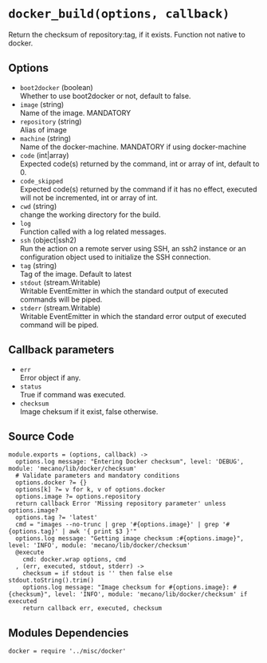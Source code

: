 
# `docker_build(options, callback)`

Return the checksum of repository:tag, if it exists. Function not native to docker.

## Options

*   `boot2docker` (boolean)   
    Whether to use boot2docker or not, default to false.   
*   `image` (string)   
    Name of the image. MANDATORY
*   `repository` (string)   
    Alias of image
*   `machine` (string)   
    Name of the docker-machine. MANDATORY if using docker-machine   
*   `code`   (int|array)   
    Expected code(s) returned by the command, int or array of int, default to 0.   
*   `code_skipped`   
    Expected code(s) returned by the command if it has no effect, executed will
    not be incremented, int or array of int.   
*   `cwd` (string)   
    change the working directory for the build.   
*   `log`   
    Function called with a log related messages.   
*   `ssh` (object|ssh2)   
    Run the action on a remote server using SSH, an ssh2 instance or an
    configuration object used to initialize the SSH connection.   
*   `tag` (string)   
    Tag of the image. Default to latest   
*   `stdout` (stream.Writable)   
    Writable EventEmitter in which the standard output of executed commands will
    be piped.   
*   `stderr` (stream.Writable)   
    Writable EventEmitter in which the standard error output of executed command
    will be piped.   

## Callback parameters

*   `err`   
    Error object if any.   
*   `status`   
    True if command was executed.   
*   `checksum`   
    Image cheksum if it exist, false otherwise.   

## Source Code

    module.exports = (options, callback) ->
      options.log message: "Entering Docker checksum", level: 'DEBUG', module: 'mecano/lib/docker/checksum'
      # Validate parameters and mandatory conditions
      options.docker ?= {}
      options[k] ?= v for k, v of options.docker
      options.image ?= options.repository
      return callback Error 'Missing repository parameter' unless options.image?
      options.tag ?= 'latest'
      cmd = "images --no-trunc | grep '#{options.image}' | grep '#{options.tag}' | awk '{ print $3 }'"
      options.log message: "Getting image checksum :#{options.image}", level: 'INFO', module: 'mecano/lib/docker/checksum'
      @execute
        cmd: docker.wrap options, cmd
      , (err, executed, stdout, stderr) ->
        checksum = if stdout is '' then false else stdout.toString().trim()
        options.log message: "Image checksum for #{options.image}: #{checksum}", level: 'INFO', module: 'mecano/lib/docker/checksum' if executed
        return callback err, executed, checksum


## Modules Dependencies

    docker = require '../misc/docker'
